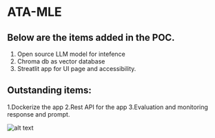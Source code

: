 # ATA-MLE

## Below are the items added in the POC.
1. Open source LLM model for intefence
2. Chroma db as vector database
3. Streatlit app for UI page and accessibility.

## Outstanding items:
1.Dockerize the app
2.Rest API for the app
3.Evaluation and monitoring response and prompt.

![alt text](http://url/to/img.png)
